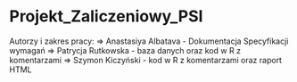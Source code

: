 # Projekt_Zaliczeniowy_PSI
Autorzy i zakres pracy:
=> Anastasiya Albatava - Dokumentacja Specyfikacji wymagań
=> Patrycja Rutkowska - baza danych oraz kod w R z komentarzami
=> Szymon Kiczyński - kod w R z komentarzami oraz raport HTML 
